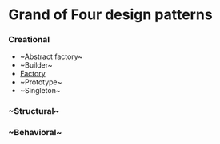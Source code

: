 # Grand of Four design patterns

### Creational
* ~Abstract factory~
* ~Builder~
* [Factory](Creational/Factory.md)
* ~Prototype~
* ~Singleton~

### ~Structural~

### ~Behavioral~
